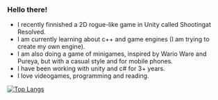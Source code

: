 <h3>Hello there!</h3>

- I recently finnished a 2D rogue-like game in Unity called Shootingat Resolved.
- I am currently learning about c++ and game engines (I am trying to create my own engine).
- I am also doing a game of minigames, inspired by Wario Ware and Pureya, but with a casual style and for mobile phones.
- I have been working with unity and c# for 3+ years.
- I love videogames, programming and reading.

[![Top Langs](https://github-readme-stats.vercel.app/api/top-langs/?username=Thelario&theme=radical&hide=ShaderLab,Jupyter_Notebook)](https://github.com/anuraghazra/github-readme-stats)

